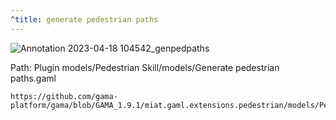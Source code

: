 ```yaml
---
^title: generate pedestrian paths
---
```


![Annotation 2023-04-18 104542_genpedpaths](https://user-images.githubusercontent.com/4437331/232725750-04633191-2e66-496e-9a5f-09f830a4cfbc.png)

Path: Plugin models/Pedestrian Skill/models/Generate pedestrian paths.gaml

```gaml reference
https://github.com/gama-platform/gama/blob/GAMA_1.9.1/miat.gaml.extensions.pedestrian/models/Pedestrian%20Skill/models/Generate%20pedestrian%20paths.gaml
```